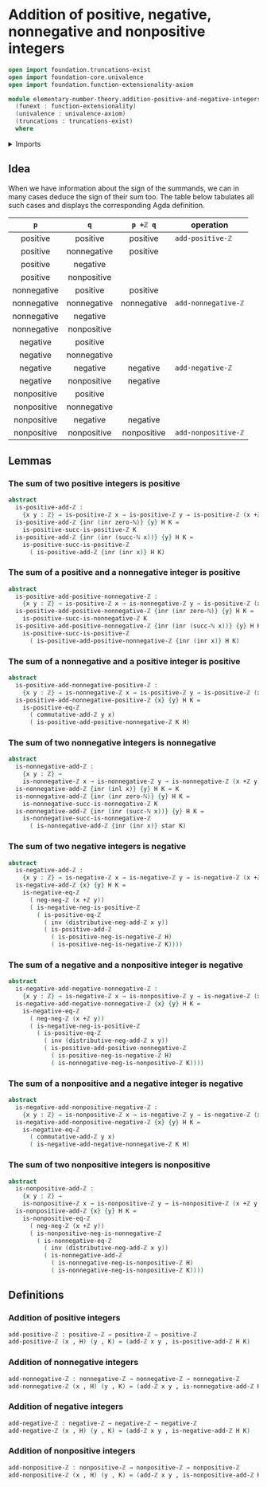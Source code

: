 # Addition of positive, negative, nonnegative and nonpositive integers

```agda
open import foundation.truncations-exist
open import foundation-core.univalence
open import foundation.function-extensionality-axiom

module elementary-number-theory.addition-positive-and-negative-integers
  (funext : function-extensionality)
  (univalence : univalence-axiom)
  (truncations : truncations-exist)
  where
```

<details><summary>Imports</summary>

```agda
open import elementary-number-theory.addition-integers funext univalence truncations
open import elementary-number-theory.integers
open import elementary-number-theory.natural-numbers
open import elementary-number-theory.negative-integers funext univalence truncations
open import elementary-number-theory.nonnegative-integers funext univalence truncations
open import elementary-number-theory.nonpositive-integers funext univalence truncations
open import elementary-number-theory.positive-and-negative-integers funext univalence truncations
open import elementary-number-theory.positive-integers funext univalence truncations

open import foundation.coproduct-types funext univalence truncations
open import foundation.dependent-pair-types
open import foundation.equivalences funext
open import foundation.identity-types funext
open import foundation.injective-maps funext
open import foundation.unit-type
```

</details>

## Idea

When we have information about the sign of the summands, we can in many cases
deduce the sign of their sum too. The table below tabulates all such cases and
displays the corresponding Agda definition.

|     `p`     |     `q`     |  `p +ℤ q`   | operation           |
| :---------: | :---------: | :---------: | ------------------- |
|  positive   |  positive   |  positive   | `add-positive-ℤ`    |
|  positive   | nonnegative |  positive   |                     |
|  positive   |  negative   |             |                     |
|  positive   | nonpositive |             |                     |
| nonnegative |  positive   |  positive   |                     |
| nonnegative | nonnegative | nonnegative | `add-nonnegative-ℤ` |
| nonnegative |  negative   |             |                     |
| nonnegative | nonpositive |             |                     |
|  negative   |  positive   |             |                     |
|  negative   | nonnegative |             |                     |
|  negative   |  negative   |  negative   | `add-negative-ℤ`    |
|  negative   | nonpositive |  negative   |                     |
| nonpositive |  positive   |             |                     |
| nonpositive | nonnegative |             |                     |
| nonpositive |  negative   |  negative   |                     |
| nonpositive | nonpositive | nonpositive | `add-nonpositive-ℤ` |

## Lemmas

### The sum of two positive integers is positive

```agda
abstract
  is-positive-add-ℤ :
    {x y : ℤ} → is-positive-ℤ x → is-positive-ℤ y → is-positive-ℤ (x +ℤ y)
  is-positive-add-ℤ {inr (inr zero-ℕ)} {y} H K =
    is-positive-succ-is-positive-ℤ K
  is-positive-add-ℤ {inr (inr (succ-ℕ x))} {y} H K =
    is-positive-succ-is-positive-ℤ
      ( is-positive-add-ℤ {inr (inr x)} H K)
```

### The sum of a positive and a nonnegative integer is positive

```agda
abstract
  is-positive-add-positive-nonnegative-ℤ :
    {x y : ℤ} → is-positive-ℤ x → is-nonnegative-ℤ y → is-positive-ℤ (x +ℤ y)
  is-positive-add-positive-nonnegative-ℤ {inr (inr zero-ℕ)} {y} H K =
    is-positive-succ-is-nonnegative-ℤ K
  is-positive-add-positive-nonnegative-ℤ {inr (inr (succ-ℕ x))} {y} H K =
    is-positive-succ-is-positive-ℤ
      ( is-positive-add-positive-nonnegative-ℤ {inr (inr x)} H K)
```

### The sum of a nonnegative and a positive integer is positive

```agda
abstract
  is-positive-add-nonnegative-positive-ℤ :
    {x y : ℤ} → is-nonnegative-ℤ x → is-positive-ℤ y → is-positive-ℤ (x +ℤ y)
  is-positive-add-nonnegative-positive-ℤ {x} {y} H K =
    is-positive-eq-ℤ
      ( commutative-add-ℤ y x)
      ( is-positive-add-positive-nonnegative-ℤ K H)
```

### The sum of two nonnegative integers is nonnegative

```agda
abstract
  is-nonnegative-add-ℤ :
    {x y : ℤ} →
    is-nonnegative-ℤ x → is-nonnegative-ℤ y → is-nonnegative-ℤ (x +ℤ y)
  is-nonnegative-add-ℤ {inr (inl x)} {y} H K = K
  is-nonnegative-add-ℤ {inr (inr zero-ℕ)} {y} H K =
    is-nonnegative-succ-is-nonnegative-ℤ K
  is-nonnegative-add-ℤ {inr (inr (succ-ℕ x))} {y} H K =
    is-nonnegative-succ-is-nonnegative-ℤ
      ( is-nonnegative-add-ℤ {inr (inr x)} star K)
```

### The sum of two negative integers is negative

```agda
abstract
  is-negative-add-ℤ :
    {x y : ℤ} → is-negative-ℤ x → is-negative-ℤ y → is-negative-ℤ (x +ℤ y)
  is-negative-add-ℤ {x} {y} H K =
    is-negative-eq-ℤ
      ( neg-neg-ℤ (x +ℤ y))
      ( is-negative-neg-is-positive-ℤ
        ( is-positive-eq-ℤ
          ( inv (distributive-neg-add-ℤ x y))
          ( is-positive-add-ℤ
            ( is-positive-neg-is-negative-ℤ H)
            ( is-positive-neg-is-negative-ℤ K))))
```

### The sum of a negative and a nonpositive integer is negative

```agda
abstract
  is-negative-add-negative-nonnegative-ℤ :
    {x y : ℤ} → is-negative-ℤ x → is-nonpositive-ℤ y → is-negative-ℤ (x +ℤ y)
  is-negative-add-negative-nonnegative-ℤ {x} {y} H K =
    is-negative-eq-ℤ
      ( neg-neg-ℤ (x +ℤ y))
      ( is-negative-neg-is-positive-ℤ
        ( is-positive-eq-ℤ
          ( inv (distributive-neg-add-ℤ x y))
          ( is-positive-add-positive-nonnegative-ℤ
            ( is-positive-neg-is-negative-ℤ H)
            ( is-nonnegative-neg-is-nonpositive-ℤ K))))
```

### The sum of a nonpositive and a negative integer is negative

```agda
abstract
  is-negative-add-nonpositive-negative-ℤ :
    {x y : ℤ} → is-nonpositive-ℤ x → is-negative-ℤ y → is-negative-ℤ (x +ℤ y)
  is-negative-add-nonpositive-negative-ℤ {x} {y} H K =
    is-negative-eq-ℤ
      ( commutative-add-ℤ y x)
      ( is-negative-add-negative-nonnegative-ℤ K H)
```

### The sum of two nonpositive integers is nonpositive

```agda
abstract
  is-nonpositive-add-ℤ :
    {x y : ℤ} →
    is-nonpositive-ℤ x → is-nonpositive-ℤ y → is-nonpositive-ℤ (x +ℤ y)
  is-nonpositive-add-ℤ {x} {y} H K =
    is-nonpositive-eq-ℤ
      ( neg-neg-ℤ (x +ℤ y))
      ( is-nonpositive-neg-is-nonnegative-ℤ
        ( is-nonnegative-eq-ℤ
          ( inv (distributive-neg-add-ℤ x y))
          ( is-nonnegative-add-ℤ
            ( is-nonnegative-neg-is-nonpositive-ℤ H)
            ( is-nonnegative-neg-is-nonpositive-ℤ K))))
```

## Definitions

### Addition of positive integers

```agda
add-positive-ℤ : positive-ℤ → positive-ℤ → positive-ℤ
add-positive-ℤ (x , H) (y , K) = (add-ℤ x y , is-positive-add-ℤ H K)
```

### Addition of nonnegative integers

```agda
add-nonnegative-ℤ : nonnegative-ℤ → nonnegative-ℤ → nonnegative-ℤ
add-nonnegative-ℤ (x , H) (y , K) = (add-ℤ x y , is-nonnegative-add-ℤ H K)
```

### Addition of negative integers

```agda
add-negative-ℤ : negative-ℤ → negative-ℤ → negative-ℤ
add-negative-ℤ (x , H) (y , K) = (add-ℤ x y , is-negative-add-ℤ H K)
```

### Addition of nonpositive integers

```agda
add-nonpositive-ℤ : nonpositive-ℤ → nonpositive-ℤ → nonpositive-ℤ
add-nonpositive-ℤ (x , H) (y , K) = (add-ℤ x y , is-nonpositive-add-ℤ H K)
```
